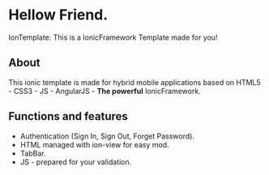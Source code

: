 # Hellow Friend.

IonTemplate: This is a IonicFramework Template made for you!

## About
This ionic template is made for hybrid mobile applications based on HTML5 - CSS3 - JS - AngularJS - **The powerful** IonicFramework.

## Functions and features

* Authentication (Sign In, Sign Out, Forget Password).
* HTML managed with ion-view for easy mod.
* TabBar.
* JS - prepared for your validation.

